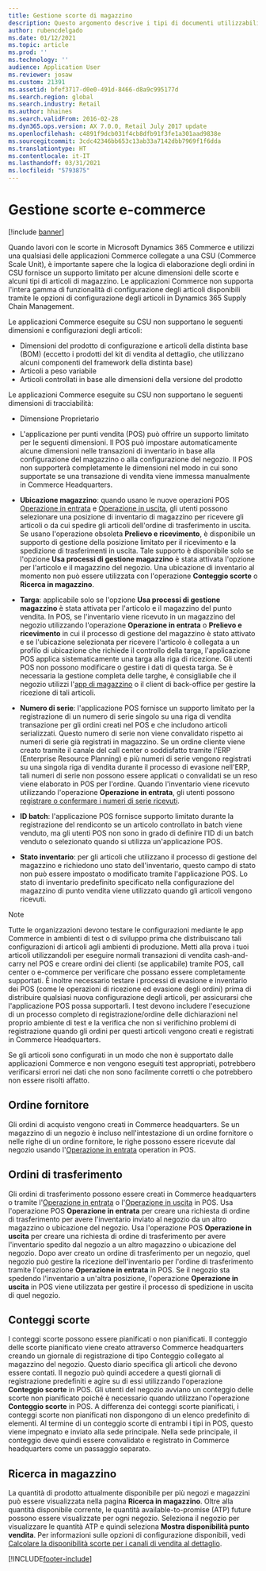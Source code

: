 ```yaml
---
title: Gestione scorte di magazzino
description: Questo argomento descrive i tipi di documenti utilizzabili per la gestione delle scorte.
author: rubencdelgado
ms.date: 01/12/2021
ms.topic: article
ms.prod: ''
ms.technology: ''
audience: Application User
ms.reviewer: josaw
ms.custom: 21391
ms.assetid: bfef3717-d0e0-491d-8466-d8a9c995177d
ms.search.region: global
ms.search.industry: Retail
ms.author: hhaines
ms.search.validFrom: 2016-02-28
ms.dyn365.ops.version: AX 7.0.0, Retail July 2017 update
ms.openlocfilehash: c4891f9dcb031f4cb8dfb91f3fe1a301aad9838e
ms.sourcegitcommit: 3cdc42346bb653c13ab33a7142dbb7969f1f6dda
ms.translationtype: HT
ms.contentlocale: it-IT
ms.lasthandoff: 03/31/2021
ms.locfileid: "5793875"
---
```

# <a name="commerce-inventory-management"></a>Gestione scorte e-commerce

[!include [banner](includes/banner.md)]

Quando lavori con le scorte in Microsoft Dynamics 365 Commerce e utilizzi una qualsiasi delle applicazioni Commerce collegate a una CSU (Commerce Scale Unit), è importante sapere che la logica di elaborazione degli ordini in CSU fornisce un supporto limitato per alcune dimensioni delle scorte e alcuni tipi di articoli di magazzino. Le applicazioni Commerce non supporta l'intera gamma di funzionalità di configurazione degli articoli disponibili tramite le opzioni di configurazione degli articoli in Dynamics 365 Supply Chain Management.

Le applicazioni Commerce eseguite su CSU non supportano le seguenti dimensioni e configurazioni degli articoli:

- Dimensioni del prodotto di configurazione e articoli della distinta base (BOM) (eccetto i prodotti del kit di vendita al dettaglio, che utilizzano alcuni componenti del framework della distinta base)
- Articoli a peso variabile
- Articoli controllati in base alle dimensioni della versione del prodotto

Le applicazioni Commerce eseguite su CSU non supportano le seguenti dimensioni di tracciabilità:
- Dimensione Proprietario

- L'applicazione per punti vendita (POS) può offrire un supporto limitato per le seguenti dimensioni. Il POS può impostare automaticamente alcune dimensioni nelle transazioni di inventario in base alla configurazione del magazzino o alla configurazione del negozio. Il POS non supporterà completamente le dimensioni nel modo in cui sono supportate se una transazione di vendita viene immessa manualmente in Commerce Headquarters. 

- **Ubicazione magazzino**: quando usano le nuove operazioni POS [Operazione in entrata](https://docs.microsoft.com/dynamics365/commerce/pos-inbound-inventory-operation) e [Operazione in uscita](https://docs.microsoft.com/dynamics365/commerce/pos-outbound-inventory-operation), gli utenti possono selezionare una posizione di inventario di magazzino per ricevere gli articoli o da cui spedire gli articoli dell'ordine di trasferimento in uscita. Se usano l'operazione obsoleta **Prelievo e ricevimento**, è disponibile un supporto di gestione della posizione limitato per il ricevimento e la spedizione di trasferimenti in uscita. Tale supporto è disponibile solo se l'opzione **Usa processi di gestione magazzino** è stata attivata l'opzione per l'articolo e il magazzino del negozio. Una ubicazione di inventario al momento non può essere utilizzata con l'operazione **Conteggio scorte** o **Ricerca in magazzino**.

- **Targa**: applicabile solo se l'opzione **Usa processi di gestione magazzino** è stata attivata per l'articolo e il magazzino del punto vendita. In POS, se l'inventario viene ricevuto in un magazzino del negozio utilizzando l'operazione **Operazione in entrata** o **Prelievo e ricevimento** in cui il processo di gestione del magazzino è stato attivato e se l'ubicazione selezionata per ricevere l'articolo è collegata a un profilo di ubicazione che richiede il controllo della targa, l'applicazione POS applica sistematicamente una targa alla riga di ricezione. Gli utenti POS non possono modificare o gestire i dati di questa targa. Se è necessaria la gestione completa delle targhe, è consigliabile che il negozio utilizzi l'[app di magazzino](https://docs.microsoft.com/dynamics365/supply-chain/warehousing/install-configure-warehousing-app) o il client di back-office per gestire la ricezione di tali articoli.

- **Numero di serie**: l'applicazione POS fornisce un supporto limitato per la registrazione di un numero di serie singolo su una riga di vendita transazione per gli ordini creati nel POS e che includono articoli serializzati. Questo numero di serie non viene convalidato rispetto ai numeri di serie già registrati in magazzino. Se un ordine cliente viene creato tramite il canale del call center o soddisfatto tramite l'ERP (Enterprise Resource Planning) e più numeri di serie vengono registrati su una singola riga di vendita durante il processo di evasione nell'ERP, tali numeri di serie non possono essere applicati o convalidati se un reso viene elaborato in POS per l'ordine. Quando l'inventario viene ricevuto utilizzando l'operazione **Operazione in entrata**, gli utenti possono [registrare o confermare i numeri di serie ricevuti](https://docs.microsoft.com/dynamics365/commerce/pos-serialized-items).

- **ID batch**: l'applicazione POS fornisce supporto limitato durante la registrazione del rendiconto se un articolo controllato in batch viene venduto, ma gli utenti POS non sono in grado di definire l'ID di un batch venduto o selezionato quando si utilizza un'applicazione POS.

- **Stato inventario**: per gli articoli che utilizzano il processo di gestione del magazzino e richiedono uno stato dell'inventario, questo campo di stato non può essere impostato o modificato tramite l'applicazione POS. Lo stato di inventario predefinito specificato nella configurazione del magazzino di punto vendita viene utilizzato quando gli articoli vengono ricevuti.

> [!NOTE]
> Tutte le organizzazioni devono testare le configurazioni mediante le app Commerce in ambienti di test o di sviluppo prima che distribuiscano tali configurazioni di articoli agli ambienti di produzione. Metti alla prova i tuoi articoli utilizzandoli per eseguire normali transazioni di vendita cash-and-carry nel POS e creare ordini dei clienti (se applicabile) tramite POS, call center o e-commerce per verificare che possano essere completamente supportati. È inoltre necessario testare i processi di evasione e inventario dei POS (come le operazioni di ricezione ed evasione degli ordini) prima di distribuire qualsiasi nuova configurazione degli articoli, per assicurarsi che l'applicazione POS possa supportarli. I test devono includere l'esecuzione di un processo completo di registrazione/ordine delle dichiarazioni nel proprio ambiente di test e la verifica che non si verifichino problemi di registrazione quando gli ordini per questi articoli vengono creati e registrati in Commerce Headquarters.
>
> Se gli articoli sono configurati in un modo che non è supportato dalle applicazioni Commerce e non vengono eseguiti test appropriati, potrebbero verificarsi errori nei dati che non sono facilmente corretti o che potrebbero non essere risolti affatto.

## <a name="purchase-orders"></a>Ordine fornitore

Gli ordini di acquisto vengono creati in Commerce headquarters. Se un magazzino di un negozio è incluso nell'intestazione di un ordine fornitore o nelle righe di un ordine fornitore, le righe possono essere ricevute dal negozio usando l'[Operazione in entrata](https://docs.microsoft.com/dynamics365/commerce/pos-inbound-inventory-operation) operation in POS. 

## <a name="transfer-orders"></a>Ordini di trasferimento

Gli ordini di trasferimento possono essere creati in Commerce headquarters o tramite l'[Operazione in entrata](https://docs.microsoft.com/dynamics365/commerce/pos-inbound-inventory-operation) o l'[Operazione in uscita](https://docs.microsoft.com/dynamics365/commerce/pos-outbound-inventory-operation) in POS. Usa l'operazione POS **Operazione in entrata** per creare una richiesta di ordine di trasferimento per avere l'inventario inviato al negozio da un altro magazzino o ubicazione del negozio. Usa l'operazione POS **Operazione in uscita** per creare una richiesta di ordine di trasferimento per avere l'inventario spedito dal negozio a un altro magazzino o ubicazione del negozio. Dopo aver creato un ordine di trasferimento per un negozio, quel negozio può gestire la ricezione dell'inventario per l'ordine di trasferimento tramite l'operazione **Operazione in entrata** in POS. Se il negozio sta spedendo l'inventario a un'altra posizione, l'operazione **Operazione in uscita** in POS viene utilizzata per gestire il processo di spedizione in uscita di quel negozio.

## <a name="stock-counts"></a>Conteggi scorte

I conteggi scorte possono essere pianificati o non pianificati. Il conteggio delle scorte pianificato viene creato attraverso Commerce headquarters creando un giornale di registrazione di tipo Conteggio collegato al magazzino del negozio. Questo diario specifica gli articoli che devono essere contati. Il negozio può quindi accedere a questi giornali di registrazione predefiniti e agire su di essi utilizzando l'operazione **Conteggio scorte** in POS. Gli utenti del negozio avviano un conteggio delle scorte non pianificato poiché è necessario quando utilizzano l'operazione **Conteggio scorte** in POS. A differenza dei conteggi scorte pianificati, i conteggi scorte non pianificati non dispongono di un elenco predefinito di elementi. Al termine di un conteggio scorte di entrambi i tipi in POS, questo viene impegnato e inviato alla sede principale. Nella sede principale, il conteggio deve quindi essere convalidato e registrato in Commerce headquarters come un passaggio separato.

## <a name="inventory-lookup"></a>Ricerca in magazzino

La quantità di prodotto attualmente disponibile per più negozi e magazzini può essere visualizzata nella pagina **Ricerca in magazzino**. Oltre alla quantità disponibile corrente, le quantità available-to-promise (ATP) future possono essere visualizzate per ogni negozio. Seleziona il negozio per visualizzare le quantità ATP e quindi seleziona **Mostra disponibilità punto vendita**. Per informazioni sulle opzioni di configurazione disponibili, vedi [Calcolare la disponibilità scorte per i canali di vendita al dettaglio](https://docs.microsoft.com/dynamics365/commerce/calculated-inventory-retail-channels).


[!INCLUDE[footer-include](../includes/footer-banner.md)]